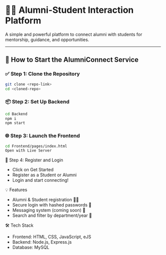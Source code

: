 # 🧑‍🎓 Alumni-Student Interaction Platform

A simple and powerful platform to connect alumni with students for mentorship, guidance, and opportunities.

---

## 🚀 How to Start the AlumniConnect Service

### ✅ Step 1: Clone the Repository
```bash
git clone <repo-link>
cd <cloned-repo>
```
### 📦 Step 2: Set Up Backend
```bash
cd Backend
npm i
npm start
```
### 🌐 Step 3: Launch the Frontend
```bash
cd Frontend/pages/index.html
Open with Live Server
```

🔐 Step 4: Register and Login
- Click on Get Started
- Register as a Student or Alumni
- Login and start connecting!

💡 Features
-  Alumni & Student registration 🧑‍🎓
-  Secure login with hashed passwords 🔐
-  Messaging system (coming soon) 📨
-  Search and filter by department/year 🔎

🛠️ Tech Stack
- Frontend: HTML, CSS, JavaScript, eJS
- Backend: Node.js, Express.js
- Database: MySQL
